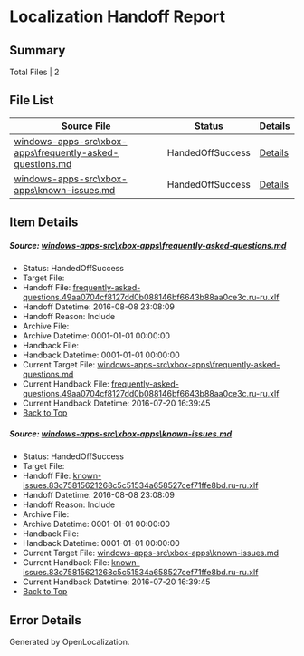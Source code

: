 # <a name='report-top'></a> Localization Handoff Report

## Summary
 Total Files | 2

## File List
 Source File | Status | Details 
 ----------- | ------ | ------- 
 [windows-apps-src\xbox-apps\frequently-asked-questions.md](https://github.com/Microsoft/windows-apps/blob/e92929f984be9a719d7ae0c2ee822f6da64016e8/windows-apps-src/xbox-apps/frequently-asked-questions.md) | HandedOffSuccess | [Details](#fb8024329831a8a6178b453856c9407909623a597989)
 [windows-apps-src\xbox-apps\known-issues.md](https://github.com/Microsoft/windows-apps/blob/2ec63efaa5b71c8dc0c7418332c42b7dd34521b6/windows-apps-src/xbox-apps/known-issues.md) | HandedOffSuccess | [Details](#7c47d67676fe11389baada95d9491c9cb08dd70d8050)

## Item Details
##### <a name='fb8024329831a8a6178b453856c9407909623a597989'></a> Source: [windows-apps-src\xbox-apps\frequently-asked-questions.md](https://github.com/Microsoft/windows-apps/blob/e92929f984be9a719d7ae0c2ee822f6da64016e8/windows-apps-src/xbox-apps/frequently-asked-questions.md)
* Status: HandedOffSuccess
* Target File: 
* Handoff File: [frequently-asked-questions.49aa0704cf8127dd0b088146bf6643b88aa0ce3c.ru-ru.xlf](https://github.com/Microsoft/WDG.handoff/blob/9e4c88a01dbcdfde64a4289e97a023b1f9ca5a52/ol-handoff/Microsoft/windows-apps.ru-ru/master/frequently-asked-questions.49aa0704cf8127dd0b088146bf6643b88aa0ce3c.ru-ru.xlf)
* Handoff Datetime: 2016-08-08 23:08:09
* Handoff Reason: Include
* Archive File: 
* Archive Datetime: 0001-01-01 00:00:00
* Handback File: 
* Handback Datetime: 0001-01-01 00:00:00
* Current Target File: [windows-apps-src\xbox-apps\frequently-asked-questions.md](https://github.com/Microsoft/windows-apps.ru-ru/blob/34a9aa0ec25917104b15042b1c4a956abe9c8ca4/windows-apps-src/xbox-apps/frequently-asked-questions.md)
* Current Handback File: [frequently-asked-questions.49aa0704cf8127dd0b088146bf6643b88aa0ce3c.ru-ru.xlf](https://github.com/Microsoft/WDG.handback/blob/34f8c55e7da1172ae438666ddec75c2a14fc2151/ol-handback/Microsoft/windows-apps.ru-ru/master/frequently-asked-questions.49aa0704cf8127dd0b088146bf6643b88aa0ce3c.ru-ru.xlf)
* Current Handback Datetime: 2016-07-20 16:39:45
* [Back to Top](#report-top)

##### <a name='7c47d67676fe11389baada95d9491c9cb08dd70d8050'></a> Source: [windows-apps-src\xbox-apps\known-issues.md](https://github.com/Microsoft/windows-apps/blob/2ec63efaa5b71c8dc0c7418332c42b7dd34521b6/windows-apps-src/xbox-apps/known-issues.md)
* Status: HandedOffSuccess
* Target File: 
* Handoff File: [known-issues.83c75815621268c5c51534a658527cef71ffe8bd.ru-ru.xlf](https://github.com/Microsoft/WDG.handoff/blob/9e4c88a01dbcdfde64a4289e97a023b1f9ca5a52/ol-handoff/Microsoft/windows-apps.ru-ru/master/known-issues.83c75815621268c5c51534a658527cef71ffe8bd.ru-ru.xlf)
* Handoff Datetime: 2016-08-08 23:08:09
* Handoff Reason: Include
* Archive File: 
* Archive Datetime: 0001-01-01 00:00:00
* Handback File: 
* Handback Datetime: 0001-01-01 00:00:00
* Current Target File: [windows-apps-src\xbox-apps\known-issues.md](https://github.com/Microsoft/windows-apps.ru-ru/blob/34a9aa0ec25917104b15042b1c4a956abe9c8ca4/windows-apps-src/xbox-apps/known-issues.md)
* Current Handback File: [known-issues.83c75815621268c5c51534a658527cef71ffe8bd.ru-ru.xlf](https://github.com/Microsoft/WDG.handback/blob/34f8c55e7da1172ae438666ddec75c2a14fc2151/ol-handback/Microsoft/windows-apps.ru-ru/master/known-issues.83c75815621268c5c51534a658527cef71ffe8bd.ru-ru.xlf)
* Current Handback Datetime: 2016-07-20 16:39:45
* [Back to Top](#report-top)


## Error Details

Generated by OpenLocalization.
